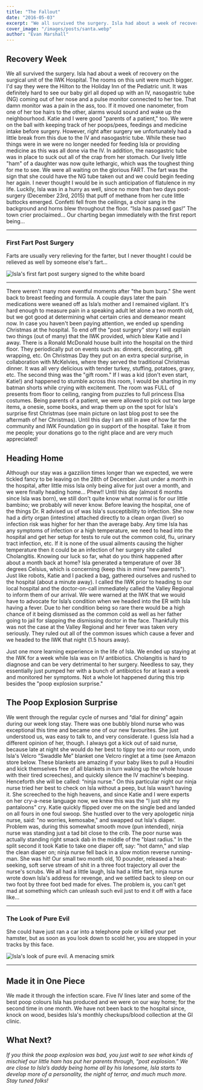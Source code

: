 ```yaml
---
title: "The Fallout"
date: "2016-05-03"
excerpt: "We all survived the surgery. Isla had about a week of recovery on the surgical unit of the IWK Hospital. The rooms..."
cover_image: "/images/posts/santa.webp"
author: "Evan Marshall"
---
```


## Recovery Week

We all survived the surgery. Isla had about a week of recovery on the surgical unit of the IWK Hospital. The rooms on this unit were much bigger. I'd say they were the Hilton to the Holiday Inn of the Pediatric unit. It was definitely hard to see our baby girl all doped up with an IV, nasogastric tube (NG) coming out of her nose and a pulse monitor connected to her toe. That damn monitor was a pain in the ass, too. If it moved one nanometer, from one of her toe hairs to the other, alarms would sound and wake up the neighbourhood. Katie and I were good "parents of a patient," too. We were on the ball with keeping track of her poops/pees, feedings and medicine intake before surgery. However, right after surgery we unfortunately had a little break from this due to the IV and nasogastric tube. While these two things were in we were no longer needed for feeding Isla or providing medicine as this was all done via the IV. In addition, the nasogastric tube was in place to suck out all of the crap from her stomach. Our lively little "ham" of a daughter was now quite lethargic, which was the toughest thing for me to see. We were all waiting on the glorious FART. The fart was the sign that she could have the NG tube taken out and we could begin feeding her again. I never thought I would be in such anticipation of flatulence in my life. Luckily, Isla was in a hurry as well, since no more than two days post-surgery (December 23rd, 2015) that puff of methane from her cute little buttocks emerged. Confetti fell from the ceilings, a choir sang in the background and horns blew throughout the floor. “Isla has passed gas!” The town crier proclaimed… Our charting began immediately with the first report being...

---

### First Fart Post Surgery

Farts are usually very relieving for the farter, but I never thought I could be relieved as well by someone else's fart...

![Isla's first fart post surgery signed to the white board](/images/posts/fart.webp)

---

There weren't many more eventful moments after "the bum burp." She went back to breast feeding and formula. A couple days later the pain medications were weaned off as Isla’s mother and I remained vigilant. It's hard enough to measure pain in a speaking adult let alone a two month old, but we got good at determining what certain cries and demeanor meant now. In case you haven't been paying attention, we ended up spending Christmas at the hospital. To end off the "post surgery" story I will explain two things (out of many) that the IWK provided, which blew Katie and I away. There is a Ronald McDonald house built into the hospital on the third floor. They periodically put on events such as: dinners, decorating, gift wrapping, etc. On Christmas Day they put on an extra special surprise, in collaboration with McKelvies, where they served the traditional Christmas dinner. It was all very delicious with tender turkey, stuffing, potatoes, gravy, etc. The second thing was the "gift room." If I was a kid (don't even start, Katie!) and happened to stumble across this room, I would be sharting in my batman shorts while crying with excitement. The room was FULL of presents from floor to ceiling, ranging from puzzles to full princess Elsa costumes. Being parents of a patient, we were allowed to pick out two large items, a onesie, some books, and wrap them up on the spot for Isla's surprise first Christmas (see main picture on last blog post to see the aftermath of her Christmas). Until this day I am still in awe of how far the community and IWK Foundation go in support of the hospital. Take it from me people; your donations go to the right place and are very much appreciated!

## Heading Home

Although our stay was a gazzilion times longer than we expected, we were tickled fancy to be leaving on the 28th of December. Just under a month in the hospital, after little miss Isla only being alive for just over a month, and we were finally heading home... Phew!! Until this day (almost 6 months since Isla was born), we still don't quite know what normal is for our little bambino; we probably will never know. Before leaving the hospital, one of the things Dr. R advised us of was Isla's susceptibility to infection. She now had a dirty organ (intestine) attached directly to a clean organ (liver) so infection risk was higher for her than the average baby. Any time Isla has any symptoms of infection or a high temperature, we need to head into the hospital and get her setup for tests to rule out the common cold, flu, urinary tract infection, etc. If it is none of the usual ailments causing the higher temperature then it could be an infection of her surgery site called Cholangitis. Knowing our luck so far, what do you think happened after about a month back at home? Isla generated a temperature of over 38 degrees Celsius, which is concerning (keep this in mind "new parents"). Just like robots, Katie and I packed a bag, gathered ourselves and rushed to the hospital (about a minute away). I called the IWK prior to heading to our local hospital and the doctor-on-call immediately called the Valley Regional to inform them of our arrival. We were warned at the IWK that we would have to advocate for Isla’s condition when we headed into the ER with Isla having a fever. Due to her condition being so rare there would be a high chance of it being dismissed as the common cold as well as her father going to jail for slapping the dismissing doctor in the face. Thankfully this was not the case at the Valley Regional and her fever was taken very seriously. They ruled out all of the common issues which cause a fever and we headed to the IWK that night (1.5 hours away).

Just one more learning experience in the life of Isla. We ended up staying at the IWK for a week while Isla was on IV antibiotics. Cholangitis is hard to diagnose and can be very detrimental to her surgery. Needless to say, they essentially just pumped her with a bunch of antibiotics for at least a week and monitored her symptoms. Not a whole lot happened during this trip besides the "poop explosion surprise."

## The Poop Explosion Surprise

We went through the regular cycle of nurses and “dial for dining” again during our week long stay. There was one bubbly blond nurse who was exceptional this time and became one of our new favourites. She just understood us, was easy to talk to, and very considerate. I guess Isla had a different opinion of her, though. I always got a kick out of said nurse, because late at night she would do her best to tippy toe into our room, undo Isla's Velcro “Swaddle Me” blanket one Velcro ringlet at a time (see Amazon store below. These blankets are amazing if your baby likes to pull a Houdini and kick themselves free of all blankets in turn waking up the whole house with their tired screeches), and quickly silence the IV machine's beeping. Henceforth she will be called: “ninja nurse.” On this particular night our ninja nurse tried her best to check on Isla without a peep, but Isla wasn't having it. She screeched to the high heavens, and since Katie and I were experts on her cry-a-nese language now, we knew this was the "I just shit my pantaloons" cry. Katie quickly flipped over me on the single bed and landed on all fours in one foul swoop. She hustled over to the very apologetic ninja nurse, said: "no worries, kemosabe," and swapped out Isla's diaper. Problem was, during this somewhat smooth move (pun intended), ninja nurse was standing just a tad bit close to the crib. The poor nurse was actually standing right smack dab in the middle of the "blast radius." In the split second it took Katie to take one diaper off, say: "hot damn," and slap the clean diaper on; ninja nurse fell back in a slow motion reverse running-man. She was hit! Our small two month old, 10 pounder, released a heat-seeking, soft serve stream of shit in a three foot trajectory all over the nurse's scrubs. We all had a little laugh, Isla had a little fart, ninja nurse wrote down Isla's address for revenge, and we settled back to sleep on our two foot by three foot bed made for elves. The problem is, you can't get mad at something which can unleash such evil just to end it off with a face like...

---

### The Look of Pure Evil

She could have just ran a car into a telephone pole or killed your pet hamster, but as soon as you look down to scold her, you are stopped in your tracks by this face.

![Isla's look of pure evil. A menacing smirk](/images/posts/evil.webp)

---

## Made it in One Piece

We made it through the infection scare. Five IV lines later and some of the best poop colours Isla has produced and we were on our way home; for the second time in one month. We have not been back to the hospital since, knock on wood, besides Isla's monthly checkups/blood collection at the GI clinic.

## What Next?

_If you think the poop explosion was bad, you just wait to see what kinds of mischief our little ham has put her parents through, “post explosion.” We are close to Isla’s daddy being home all by his lonesome, Isla starts to develop more of a personality, the night of terror, and much much more. Stay tuned folks!_
